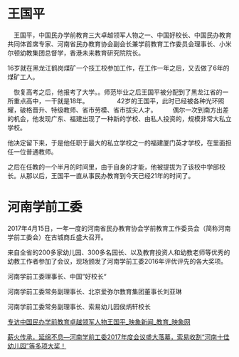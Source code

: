 # 王国平

　王国平，中国民办学前教育三大卓越领军人物之一、中国好校长、中国民办教育共同体首席专家、河南省民办教育协会副会长兼学前教育工作委员会理事长、小米尔顿幼教集团总督学，香港未来教育研究院院长。

16岁就在黑龙江鹤岗煤矿一个技工校参加工作，在工作一年之后，又去做了6年的煤矿工人。

　恢复高考之后，他报考了大学。。师范毕业之后王国平被分配到了黑龙江省的一所重点高中，一干就是18年。
　　
　　42岁的王国平，此时已经被各种光环照耀，破格晋升、特级教师、省市劳模、省市拔尖人才。
　　
偶尔一次到南方出差的机会，他发现广东、福建出现了一种新的学校、由私人投资的，规模非常大私立学校。

他决定留下来，于是他任职于最大的私立学校之一的福建厦门英才学校，在里面担任一位普通教师。

之后在任教的一个半月的时间里，由于自身的才能，他被提拔为了该校中学部校长。从那以后，王国平一直从事民办教育到今天已经21年的时间了。


# 河南学前工委

2017年4月15日，一年一度的河南省民办教育协会学前教育工作委员会（简称河南学前工委会）在古城商丘盛大召开。

来自全省的200多家幼儿园、300多名园长、以及教育投资人和幼教老师等优秀的幼教工作者参加了会议，现场颁发了河南学前工委2016年评优评先的各大奖项。

河南学前工委理事长、中国”好校长“

河南学前工委常务副理事长、北京爱弥尔教育集团董事长刘亚琳

河南学前工委常务副理事长、索易幼儿园侯炳轩校长










[专访中国民办学前教育卓越领军人物王国平_映象新闻_教育_映象网](http://edu.hnr.cn/201810/19/691.html)


[薪火传承，延绵不息—河南学前工委2017年度会议盛大落幕，索易收割“河南十佳幼儿园”等多项大奖！](http://www.sohu.com/a/136434071_608795)

<!--stackedit_data:
eyJoaXN0b3J5IjpbLTE1NzU4NjY4MzAsLTk4NDI4MTIwNF19
-->